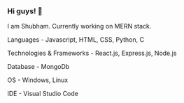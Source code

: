### Hi guys! 👋
I am Shubham.
Currently working on MERN stack.



Languages - Javascript, HTML, CSS, Python, C



Technologies & Frameworks - React.js, Express.js, Node.js



Database - MongoDb



OS - Windows, Linux



IDE - Visual Studio Code
<!--
**Shubhamsss8273/Shubhamsss8273** is a ✨ _special_ ✨ repository because its `README.md` (this file) appears on your GitHub profile.

Here are some ideas to get you started:

- 🔭 I’m currently working on ...
- 🌱 I’m currently learning ...
- 👯 I’m looking to collaborate on ...
- 🤔 I’m looking for help with ...
- 💬 Ask me about ...
- 📫 How to reach me: ...
- 😄 Pronouns: ...
- ⚡ Fun fact: ...
-->
